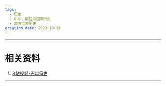```yaml
---
tags:
  - 历史
  - 中东，阿拉伯国家历史
  - 西方宗教历史
creation date: 2023-10-18
---
```

---
# 相关资料

1. [B站视频-巴以简史](https://www.bilibili.com/video/BV1gv411W7Tt/?spm_id_from=333.1007.top_right_bar_window_history.content.click&vd_source=53ab730a6a68286ff34f37d2219cc5d8)

---
